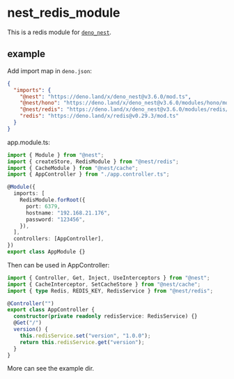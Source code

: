 # nest_redis_module

This is a redis module for [`deno_nest`](https://deno.land/x/deno_nest).

## example

Add import map in `deno.json`:

```json
{
  "imports": {
    "@nest": "https://deno.land/x/deno_nest@v3.6.0/mod.ts",
    "@nest/hono": "https://deno.land/x/deno_nest@v3.6.0/modules/hono/mod.ts",
    "@nest/redis": "https://deno.land/x/deno_nest@v3.6.0/modules/redis/mod.ts",
    "redis": "https://deno.land/x/redis@v0.29.3/mod.ts"
  }
}
```

app.module.ts:

```typescript
import { Module } from "@nest";
import { createStore, RedisModule } from "@nest/redis";
import { CacheModule } from "@nest/cache";
import { AppController } from "./app.controller.ts";

@Module({
  imports: [
    RedisModule.forRoot({
      port: 6379,
      hostname: "192.168.21.176",
      password: "123456",
    }),
  ],
  controllers: [AppController],
})
export class AppModule {}
```

Then can be used in AppController:

```ts
import { Controller, Get, Inject, UseInterceptors } from "@nest";
import { CacheInterceptor, SetCacheStore } from "@nest/cache";
import { type Redis, REDIS_KEY, RedisService } from "@nest/redis";

@Controller("")
export class AppController {
  constructor(private readonly redisService: RedisService) {}
  @Get("/")
  version() {
    this.redisService.set("version", "1.0.0");
    return this.redisService.get("version");
  }
}
```

More can see the example dir.
